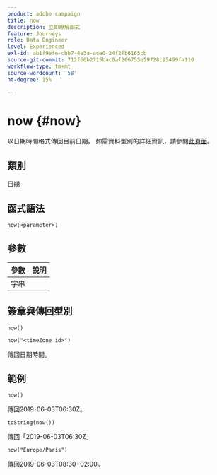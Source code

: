 ```yaml
---
product: adobe campaign
title: now
description: 立即瞭解函式
feature: Journeys
role: Data Engineer
level: Experienced
exl-id: ab1f9efe-cbb7-4e3a-ace0-24f2fb6165cb
source-git-commit: 712f66b2715bac0af206755e59728c95499fa110
workflow-type: tm+mt
source-wordcount: '58'
ht-degree: 15%

---
```


# now {#now}

以日期時間格式傳回目前日期。 如需資料型別的詳細資訊，請參閱[此頁面](../expression/data-types.md)。

## 類別

日期

## 函式語法

`now(<parameter>)`

## 參數

| 參數 | 說明 |
|--- |--- |
| 字串 |  |

## 簽章與傳回型別

`now()`

`now("<timeZone id>")`

傳回日期時間。

## 範例

`now()`

傳回2019-06-03T06:30Z。

`toString(now())`

傳回「2019-06-03T06:30Z」

`now("Europe/Paris")`

傳回2019-06-03T08:30+02:00。

